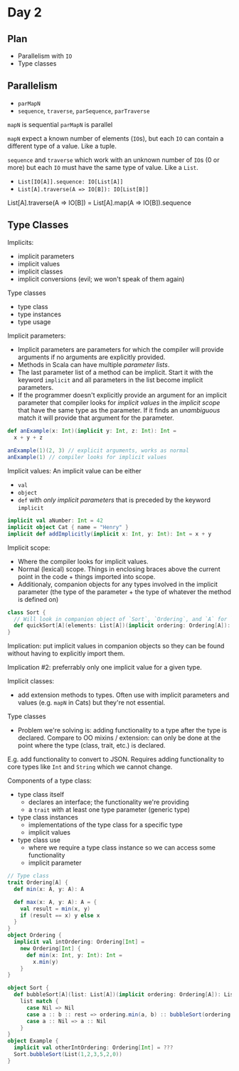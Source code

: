 # Day 2

## Plan

- Parallelism with `IO`
- Type classes


## Parallelism

- `parMapN`
- `sequence`, `traverse`, `parSequence`, `parTraverse`

`mapN` is sequential
`parMapN` is parallel

`mapN` expect a known number of elements (`IO`s), but each `IO` can contain a different type of a value. Like a tuple.

`sequence` and `traverse` which work with an unknown number of `IO`s (0 or more) but each `IO` must have the same type of value. Like a `List`.
- `List[IO[A]].sequence: IO[List[A]]`
- `List[A].traverse(A => IO[B]): IO[List[B]]`

List[A].traverse(A => IO[B]) = List[A].map(A => IO[B]).sequence


## Type Classes

Implicits:
- implicit parameters
- implicit values
- implicit classes
- implicit conversions (evil; we won't speak of them again)

Type classes
- type class
- type instances
- type usage

Implicit parameters:
- Implicit parameters are parameters for which the compiler will provide arguments if no arguments are explicitly provided.
- Methods in Scala can have multiple *parameter lists*.
- The last parameter list of a method can be implicit. Start it with the keyword `implicit` and all parameters in the list become implicit parameters.
- If the programmer doesn't explicitly provide an argument for an implicit parameter that compiler looks for *implicit values* in the *implicit scope* that have the same type as the parameter. If it finds an *unambiguous* match it will provide that argument for the parameter.

```scala
def anExample(x: Int)(implicit y: Int, z: Int): Int =
  x + y + z
  
anExample(1)(2, 3) // explicit arguments, works as normal
anExample(1) // compiler looks for implicit values
```

Implicit values:
An implicit value can be either
- `val`
- `object`
- `def` with *only implicit parameters*
that is preceded by the keyword `implicit`

```scala
implicit val aNumber: Int = 42
implicit object Cat { name = "Henry" }
implicit def addImplicitly(implicit x: Int, y: Int): Int = x + y
```

Implicit scope:
- Where the compiler looks for implicit values.
- Normal (lexical) scope. Things in enclosing braces above the current point in the code + things imported into scope.
- Additionaly, companion objects for any types involved in the implicit parameter (the type of the parameter + the type of whatever the method is defined on)

```scala
class Sort {
  // Will look in companion object of `Sort`, `Ordering`, and `A` for `Ordering[A]`
  def quickSort[A](elements: List[A])(implicit ordering: Ordering[A]): List[A]
}
```

Implication: put implicit values in companion objects so they can be found without having to explicitly import them.

Implication #2: preferrably only one implicit value for a given type.


Implicit classes:
- add extension methods to types. Often use with implicit parameters and values (e.g. `mapN` in Cats) but they're not essential.


Type classes
- Problem we're solving is: adding functionality to a type after the type is declared. Compare to OO mixins / extension: can only be done at the point where the type (class, trait, etc.) is declared.

E.g. add functionality to convert to JSON. Requires adding functionality to core types like `Int` and `String` which we cannot change.

Components of a type class:
- type class itself
  - declares an interface; the functionality we're providing
  - a `trait` with at least one type parameter (generic type)
- type class instances
  - implementations of the type class for a specific type
  - implicit values
- type class use
  - where we require a type class instance so we can access some functionality
  - implicit parameter
  
```scala
// Type class
trait Ordering[A] {
  def min(x: A, y: A): A

  def max(x: A, y: A): A = {
    val result = min(x, y)
    if (result == x) y else x
  }
}
object Ordering {
  implicit val intOrdering: Ordering[Int] =
    new Ordering[Int] {
      def min(x: Int, y: Int): Int =
        x.min(y)
    }
}

object Sort {
  def bubbleSort[A](list: List[A])(implicit ordering: Ordering[A]): List[A] =
    list match {
      case Nil => Nil
      case a :: b :: rest => ordering.min(a, b) :: bubbleSort(ordering.max(a, b) :: rest)
      case a :: Nil => a :: Nil
    }
}
object Example {
  implicit val otherIntOrdering: Ordering[Int] = ???
  Sort.bubbleSort(List(1,2,3,5,2,0))
}
```
